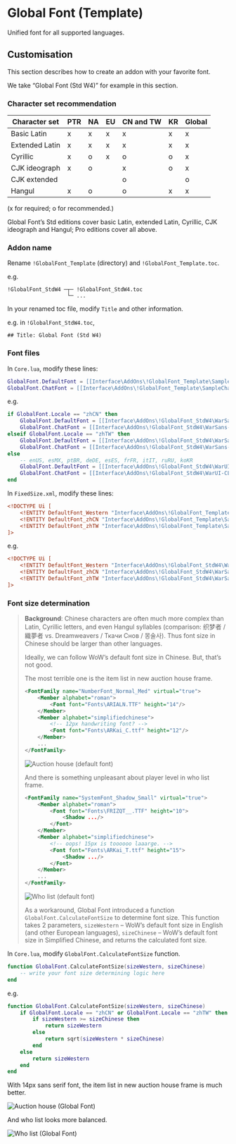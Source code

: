# Global Font (Template)

Unified font for all supported languages.

## Customisation

This section describes how to create an addon with your favorite font.

We take “Global Font (Std W4)” for example in this section.

### Character set recommendation

| Character set  | PTR | NA | EU | CN and TW | KR | Global |
| -------------- | --- | -- | -- | --------- | -- | ------ |
| Basic Latin    | x   | x  | x  | x         | x  | x      |
| Extended Latin | x   | x  | x  | x         | x  | x      |
| Cyrillic       | x   | o  | x  | o         | o  | x      |
| CJK ideograph  | x   | o  |    | x         | o  | x      |
| CJK extended   |     |    |    | o         |    | o      |
| Hangul         | x   | o  |    | o         | x  | x      |

(x for required; o for recommended.)

Global Font’s Std editions cover basic Latin, extended Latin, Cyrillic, CJK ideograph and Hangul; Pro editions cover all above.

### Addon name

Rename `!GlobalFont_Template` (directory) and `!GlobalFont_Template.toc`.

e.g.
```
!GlobalFont_StdW4 ─┬─ !GlobalFont_StdW4.toc
                   └─ ...
```

In your renamed toc file, modify `Title` and other information.

e.g. in `!GlobalFont_StdW4.toc`,
```
## Title: Global Font (Std W4)
```

### Font files

In `Core.lua`, modify these lines:
```lua
GlobalFont.DefaultFont = [[Interface\AddOns\!GlobalFont_Template\SampleFont.ttf]]
GlobalFont.ChatFont = [[Interface\AddOns\!GlobalFont_Template\SampleChat.ttf]]
```

e.g.
```lua
if GlobalFont.Locale == "zhCN" then
    GlobalFont.DefaultFont = [[Interface\AddOns\!GlobalFont_StdW4\WarSans-CN-Medium.otf]]
    GlobalFont.ChatFont = [[Interface\AddOns\!GlobalFont_StdW4\WarSans-CN-CondensedMedium.otf]]
elseif GlobalFont.Locale == "zhTW" then
    GlobalFont.DefaultFont = [[Interface\AddOns\!GlobalFont_StdW4\WarSans-TW-Medium.otf]]
    GlobalFont.ChatFont = [[Interface\AddOns\!GlobalFont_StdW4\WarSans-TW-CondensedMedium.otf]]
else
    -- enUS, esMX, ptBR, deDE, esES, frFR, itIT, ruRU, koKR
    GlobalFont.DefaultFont = [[Interface\AddOns\!GlobalFont_StdW4\WarUI-CL-ExtendedMedium.otf]]
    GlobalFont.ChatFont = [[Interface\AddOns\!GlobalFont_StdW4\WarUI-CL-CondensedMedium.otf]]
end
```

In `FixedSize.xml`, modify these lines:
```xml
<!DOCTYPE Ui [
    <!ENTITY DefaultFont_Western "Interface\AddOns\!GlobalFont_Template\SampleFont.ttf">
    <!ENTITY DefaultFont_zhCN "Interface\AddOns\!GlobalFont_Template\SampleFont.ttf">
    <!ENTITY DefaultFont_zhTW "Interface\AddOns\!GlobalFont_Template\SampleFont.ttf">
]>
```

e.g.
```xml
<!DOCTYPE Ui [
    <!ENTITY DefaultFont_Western "Interface\AddOns\!GlobalFont_StdW4\WarUI-CL-ExtendedMedium.otf">
    <!ENTITY DefaultFont_zhCN "Interface\AddOns\!GlobalFont_StdW4\WarSans-CN-Medium.otf">
    <!ENTITY DefaultFont_zhTW "Interface\AddOns\!GlobalFont_StdW4\WarSans-TW-Medium.otf">
]>
```

### Font size determination

> **Background**: Chinese characters are often much more complex than Latin, Cyrillic letters, and even Hangul syllables (comparison: 织梦者 / 織夢者 vs. Dreamweavers / Ткачи Снов / 몽술사). Thus font size in Chinese should be larger than other languages.
>
> Ideally, we can follow WoW’s default font size in Chinese. But, that’s not good.
>
> The most terrible one is the item list in new auction house frame.
> ```xml
> <FontFamily name="NumberFont_Normal_Med" virtual="true">
>     <Member alphabet="roman">
>         <Font font="Fonts\ARIALN.TTF" height="14"/>
>     </Member>
>     <Member alphabet="simplifiedchinese">
>         <!-- 12px handwriting font? -->
>         <Font font="Fonts\ARKai_C.ttf" height="12"/>
>     </Member>
>     ...
> </FontFamily>
> ```
>
> ![Auction house (default font)](image/auction-house-default-font.png)
>
> And there is something unpleasant about player level in who list frame.
> ```xml
> <FontFamily name="SystemFont_Shadow_Small" virtual="true">
>     <Member alphabet="roman">
>         <Font font="Fonts\FRIZQT__.TTF" height="10">
>             <Shadow .../>
>         </Font>
>     </Member>
>     <Member alphabet="simplifiedchinese">
>         <!-- oops! 15px is toooooo laaarge. -->
>         <Font font="Fonts\ARKai_T.ttf" height="15">
>             <Shadow .../>
>         </Font>
>     </Member>
>     ...
> </FontFamily>
> ```
>
> ![Who list (default font)](image/who-list-default-font.png)
>
> As a workaround, Global Font introduced a function `GlobalFont.CalculateFontSize` to determine font size. This function takes 2 parameters, `sizeWestern` – WoW’s default font size in English (and other European languages), `sizeChinese` – WoW’s default font size in Simplified Chinese, and returns the calculated font size.

In `Core.lua`, modify `GlobalFont.CalculateFontSize` function.
```lua
function GlobalFont.CalculateFontSize(sizeWestern, sizeChinese)
    -- write your font size determining logic here
end
```

e.g.
```lua
function GlobalFont.CalculateFontSize(sizeWestern, sizeChinese)
    if GlobalFont.Locale == "zhCN" or GlobalFont.Locale == "zhTW" then
        if sizeWestern >= sizeChinese then
            return sizeWestern
        else
            return sqrt(sizeWestern * sizeChinese)
        end
    else
        return sizeWestern
    end
end
```

With 14px sans serif font, the item list in new auction house frame is much better.

![Auction house (Global Font)](image/auction-house-global-font.png)

And who list looks more balanced.

![Who list (Global Font)](image/who-list-global-font.png)
